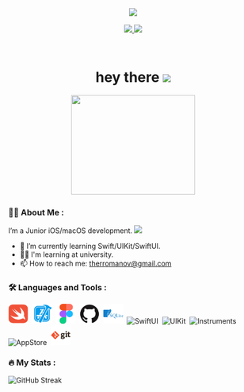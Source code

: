<div id="header" align="center">
  <img src="https://media.giphy.com/media/M9gbBd9nbDrOTu1Mqx/giphy.gif" width="100"/>
</div>

 <p align='center'>
    <a href="https://www.linkedin.com/in/oldbbob1/">      
        <img src="https://img.shields.io/badge/linkedin-%230077B5.svg?&style=for-the-badge&logo=linkedin&logoColor=white"/>
    </a>
    <a href="https://t.me/BobbiOld">
        <img src="https://img.shields.io/badge/Telegram-2CA5E0?style=for-the-badge&logo=telegram&logoColor=white"/>
    </a>
    <p align='center'>
   <img src="https://komarev.com/ghpvc/?username=Oldbobb1&style=flat-square&color=blue" alt=""/>
       </a>
<h1 align = 'center'>
  hey there
  <img src="https://media.giphy.com/media/hvRJCLFzcasrR4ia7z/giphy.gif" width="30px"/>
</h1>

<div align="center">
  <img src="https://i.giphy.com/media/v1.Y2lkPTc5MGI3NjExaGpudzdzOTJrNWY4YWxtYmExM3Z5N2FtZXpjMDcxNGwzZzlndDJ6NyZlcD12MV9pbnRlcm5hbF9naWZfYnlfaWQmY3Q9Zw/wLNuW1tCKRiPmDV5Y4/giphy.gif" width="250" height="200"/>
</div>

### 🧑‍💻 About Me :
I’m a Junior iOS/macOS development. <img src="https://media.giphy.com/media/WUlplcMpOCEmTGBtBW/giphy.gif" width="30"> 

- 🌱 I’m currently learning Swift/UIKit/SwiftUI.
- 🧑‍💻 I'm learning at university.
- 📫 How to reach me: therromanov@gmail.com

### :hammer_and_wrench: Languages and Tools :
<div>
  <img src="https://github.com/devicons/devicon/blob/master/icons/swift/swift-plain.svg" title="Swift" alt="Swift" width="40" height="40"/>&nbsp;
  <img src="https://github.com/devicons/devicon/blob/master/icons/xcode/xcode-plain.svg" title="Xcode"
    alt="Swift" width="40" height="40"/>&nbsp;
<img src="https://github.com/devicons/devicon/blob/master/icons/figma/figma-original.svg"  title="Figma"
    alt="Figma" width="40" height="40"/>&nbsp;
<img src="https://github.com/devicons/devicon/blob/master/icons/github/github-original.svg" title="GitHub" alt="GitHub" width="40" height="40"/>&nbsp;
  <img src="https://github.com/devicons/devicon/blob/master/icons/sqlite/sqlite-plain-wordmark.svg" title="SqLite"
  alt="SqLite" width="40" height="40"/>&nbsp;
  <img src="https://img.icons8.com/?size=100&id=3cCrxzZF7LfB&format=png&color=000000" title="SwiftUI"
  alt="SwiftUI" width="40" height="40"/>&nbsp;
  <img src="https://img.icons8.com/?size=100&id=wvf2supDXcj7&format=png&color=000000" title="UIKit"
  alt="UIKit" width="40" height="40"/>&nbsp;
  <img src="https://img.icons8.com/?size=100&id=82702&format=png&color=000000" title="Instruments"
  alt="Instruments" width="40" height="40"/>&nbsp;
  <img src="https://img.icons8.com/?size=100&id=22978&format=png&color=000000" title="AppStore"
  alt="AppStore" width="40" height="40"/>&nbsp;
  <img src="https://github.com/devicons/devicon/blob/master/icons/git/git-original-wordmark.svg" title="Git" **alt="Git" width="40" height="40"/>
</div>

### :fire: My Stats :
![GitHub Streak](https://github-readme-streak-stats.herokuapp.com/?user=Oldbobb1)

  </p>

<!---
Oldbobb1/Oldbobb1 is a ✨ special ✨ repository because its `README.md` (this file) appears on your GitHub profile.
You can click the Preview link to take a look at your changes.
--->
